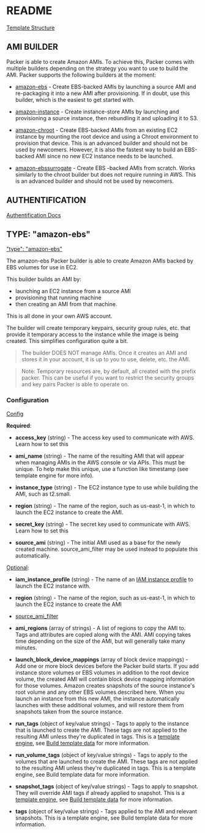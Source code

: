 # README

[Template Structure](https://www.packer.io/docs/templates/index.html)



## AMI BUILDER

Packer is able to create Amazon AMIs. To achieve this, Packer comes with multiple builders depending on the strategy you want to use to build the AMI. Packer supports the following builders at the moment:

  - [amazon-ebs](https://www.packer.io/docs/builders/amazon-ebs.html) - Create EBS-backed AMIs by launching a source AMI and re-packaging it into a new AMI after provisioning. If in doubt, use this builder, which is the easiest to get started with.

  - [amazon-instance](https://www.packer.io/docs/builders/amazon-instance.html) - Create instance-store AMIs by launching and provisioning a source instance, then rebundling it and uploading it to S3.

  - [amazon-chroot](https://www.packer.io/docs/builders/amazon-chroot.html) - Create EBS-backed AMIs from an existing EC2 instance by mounting the root device and using a Chroot environment to provision that device. This is an advanced builder and should not be used by newcomers. However, it is also the fastest way to build an EBS-backed AMI since no new EC2 instance needs to be launched.

  - [amazon-ebssurrogate](https://www.packer.io/docs/builders/amazon-ebssurrogate.html) - Create EBS -backed AMIs from scratch. Works similarly to the chroot builder but does not require running in AWS. This is an advanced builder and should not be used by newcomers.



## AUTHENTIFICATION

[Authentification Docs](https://www.packer.io/docs/builders/amazon.html#authentication)


## TYPE: "amazon-ebs"

["type": "amazon-ebs"](https://www.packer.io/docs/builders/amazon-ebs.html)

The amazon-ebs Packer builder is able to create Amazon AMIs backed by EBS volumes for use in EC2.


This builder builds an AMI by:
  - launching an EC2 instance from a source AMI
  - provisioning that running machine
  - then creating an AMI from that machine. 
  
This is all done in your own AWS account. 

The builder will create temporary keypairs, security group rules, etc. that provide it temporary access to the instance while the image is being created. This simplifies configuration quite a bit.


> The builder DOES NOT manage AMIs. Once it creates an AMI and stores it in your account, it is up to you to use, delete, etc. the AMI.

> Note: Temporary resources are, by default, all created with the prefix packer. This can be useful if you want to restrict the security groups and key pairs Packer is able to operate on.



### Configuration

[Config](https://www.packer.io/docs/builders/amazon-ebs.html#configuration-reference)

**Required**:

  - **access_key** (string) - The access key used to communicate with AWS. Learn how to set this

  - **ami_name** (string) - The name of the resulting AMI that will appear when managing AMIs in the AWS console or via APIs. This must be unique. To help make this unique, use a function like timestamp (see template engine for more info).

  - **instance_type** (string) - The EC2 instance type to use while building the AMI, such as t2.small.

  - **region** (string) - The name of the region, such as us-east-1, in which to launch the EC2 instance to create the AMI.

  - **secret_key** (string) - The secret key used to communicate with AWS. Learn how to set this

  - **source_ami** (string) - The initial AMI used as a base for the newly created machine. source_ami_filter may be used instead to populate this automatically.


[Optional](https://www.packer.io/docs/builders/amazon-ebs.html#optional-):


  - **iam_instance_profile** (string) - The name of an [IAM instance profile](https://docs.aws.amazon.com/IAM/latest/UserGuide/instance-profiles.html) to launch the EC2 instance with.

  - **region** (string) - The name of the region, such as us-east-1, in which to launch the EC2 instance to create the AMI

  - [source_ami_filter](https://www.packer.io/docs/builders/amazon-ebs.html#source_ami_filter)

  - **ami_regions** (array of strings) - A list of regions to copy the AMI to. Tags and attributes are copied along with the AMI. AMI copying takes time depending on the size of the AMI, but will generally take many minutes.
  
  - **launch_block_device_mappings** (array of block device mappings) - Add one or more block devices before the Packer build starts. If you add instance store volumes or EBS volumes in addition to the root device volume, the created AMI will contain block device mapping information for those volumes. Amazon creates snapshots of the source instance's root volume and any other EBS volumes described here. When you launch an instance from this new AMI, the instance automatically launches with these additional volumes, and will restore them from snapshots taken from the source instance.

  - **run_tags** (object of key/value strings) - Tags to apply to the instance that is launched to create the AMI. These tags are not applied to the resulting AMI unless they're duplicated in tags. This is a [template engine](https://www.packer.io/docs/templates/engine.html), see [Build template data](https://www.packer.io/docs/builders/amazon-ebs.html#build-template-data) for more information.
  
  - **run_volume_tags** (object of key/value strings) - Tags to apply to the volumes that are launched to create the AMI. These tags are not applied to the resulting AMI unless they're duplicated in tags. This is a template engine, see Build template data for more information.

  - **snapshot_tags** (object of key/value strings) - Tags to apply to snapshot. They will override AMI tags if already applied to snapshot. This is a [template engine](https://www.packer.io/docs/templates/engine.html), see [Build template data](https://www.packer.io/docs/builders/amazon-ebs.html#build-template-data) for more information.
  
  - **tags** (object of key/value strings) - Tags applied to the AMI and relevant snapshots. This is a template engine, see Build template data for more information.

















